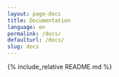 ```yaml
---
layout: page-docs
title: Documentation
language: en
permalink: /docs/
defaulturl: /docs/
slug: docs
---
```

{% include_relative README.md %}
